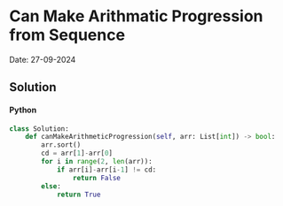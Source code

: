 
# Can Make Arithmatic Progression from Sequence

Date: 27-09-2024

## Solution
#### Python
```python
class Solution:
    def canMakeArithmeticProgression(self, arr: List[int]) -> bool:
        arr.sort()
        cd = arr[1]-arr[0]
        for i in range(2, len(arr)):
            if arr[i]-arr[i-1] != cd:
                return False
        else:
            return True
```
        